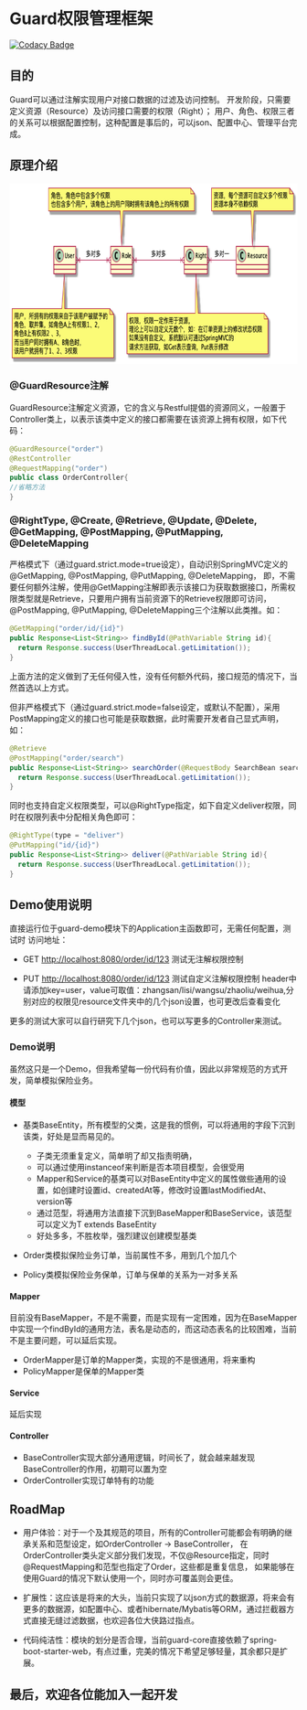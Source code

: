  # Guard权限管理框架

[![Codacy Badge](https://api.codacy.com/project/badge/Grade/a09d978f648643648f9f5676b575b032)](https://app.codacy.com/manual/vipweihua/guard?utm_source=github.com&utm_medium=referral&utm_content=vipweihua/guard&utm_campaign=Badge_Grade_Dashboard)

 ## 目的
 Guard可以通过注解实现用户对接口数据的过滤及访问控制。
 开发阶段，只需要定义资源（Resource）及访问接口需要的权限（Right）；
 用户、角色、权限三者的关系可以根据配置控制，这种配置是事后的，可以json、配置中心、管理平台完成。
 
 ## 原理介绍
 
<img src="guard.png" width="759" height="316"  alt="关系图"/>

 ### @GuardResource注解
 GuardResource注解定义资源，它的含义与Restful提倡的资源同义，一般置于Controller类上，以表示该类中定义的接口都需要在该资源上拥有权限，如下代码：
 ```java
 @GuardResource("order")
 @RestController
 @RequestMapping("order")
 public class OrderController{
 //省略方法
 }
 ```
 
 ### @RightType, @Create, @Retrieve, @Update, @Delete, @GetMapping, @PostMapping, @PutMapping, @DeleteMapping
 严格模式下（通过guard.strict.mode=true设定），自动识别SpringMVC定义的@GetMapping, @PostMapping, @PutMapping, @DeleteMapping，
 即，不需要任何额外注解，使用@GetMapping注解即表示该接口为获取数据接口，所需权限类型就是Retrieve，只要用户拥有当前资源下的Retrieve权限即可访问，
 @PostMapping, @PutMapping, @DeleteMapping三个注解以此类推。如：
 ```java
 @GetMapping("order/id/{id}")
 public Response<List<String>> findById(@PathVariable String id){
   return Response.success(UserThreadLocal.getLimitation());
 }
 ```
 上面方法的定义做到了无任何侵入性，没有任何额外代码，接口规范的情况下，当然首选以上方式。
 
 但非严格模式下（通过guard.strict.mode=false设定，或默认不配置），采用PostMapping定义的接口也可能是获取数据，此时需要开发者自己显式声明，如：
 ```java
 @Retrieve
 @PostMapping("order/search")
 public Response<List<String>> searchOrder(@RequestBody SearchBean searchBean){
   return Response.success(UserThreadLocal.getLimitation());
 }
 ```
 
 同时也支持自定义权限类型，可以@RightType指定，如下自定义deliver权限，同时在权限列表中分配相关角色即可：
 ```java
 @RightType(type = "deliver")
 @PutMapping("id/{id}")
 public Response<List<String>> deliver(@PathVariable String id){
   return Response.success(UserThreadLocal.getLimitation());
 }
 ```
 
 ## Demo使用说明
 直接运行位于guard-demo模块下的Application主函数即可，无需任何配置，测试时
 访问地址：
  * GET [http://localhost:8080/order/id/123](http://localhost:8080/order/id/123) 测试无注解权限控制

  * PUT [http://localhost:8080/order/id/123](http://localhost:8080/order/id/123) 测试自定义注解权限控制
 header中请添加key=user，value可取值：zhangsan/lisi/wangsu/zhaoliu/weihua,分别对应的权限见resource文件夹中的几个json设置，也可更改后查看变化
 
 更多的测试大家可以自行研究下几个json，也可以写更多的Controller来测试。
 
 ### Demo说明
 虽然这只是一个Demo，但我希望每一份代码有价值，因此以非常规范的方式开发，简单模拟保险业务。
 
 #### 模型
 * 基类BaseEntity，所有模型的父类，这是我的惯例，可以将通用的字段下沉到该类，好处是显而易见的。
 
   * 子类无须重复定义，简单明了却又指责明确，
   * 可以通过使用instanceof来判断是否本项目模型，会很受用
   * Mapper和Service的基类可以对BaseEntity中定义的属性做些通用的设置，如创建时设置id、createdAt等，修改时设置lastModifiedAt、version等
   * 通过范型，将通用方法直接下沉到BaseMapper和BaseService，该范型可以定义为T extends BaseEntity
   * 好处多多，不胜枚举，强烈建议创建模型基类
 
 * Order类模拟保险业务订单，当前属性不多，用到几个加几个
 * Policy类模拟保险业务保单，订单与保单的关系为一对多关系
 
 #### Mapper
 目前没有BaseMapper，不是不需要，而是实现有一定困难，因为在BaseMapper中实现一个findById的通用方法，表名是动态的，而这动态表名的比较困难，当前不是主要问题，可以延后实现。
 
 - OrderMapper是订单的Mapper类，实现的不是很通用，将来重构
 - PolicyMapper是保单的Mapper类
 
 #### Service
 延后实现
 
 #### Controller
 * BaseController实现大部分通用逻辑，时间长了，就会越来越发现BaseController的作用，初期可以置为空
 * OrderController实现订单特有的功能
 
 ## RoadMap
 
  * 用户体验：对于一个及其规范的项目，所有的Controller可能都会有明确的继承关系和范型设定，如OrderController -> BaseController，
 在OrderController类头定义部分我们发现，不仅@Resource指定，同时@RequestMapping和范型也指定了Order，这些都是重复信息，
 如果能够在使用Guard的情况下默认使用一个，同时亦可覆盖则会更佳。
 
  * 扩展性：这应该是将来的大头，当前只实现了以json方式的数据源，将来会有更多的数据源，如配置中心、或者hibernate/Mybatis等ORM，通过拦截器方式直接无缝过滤数据，也欢迎各位大侠路过指点。

  * 代码纯洁性：模块的划分是否合理，当前guard-core直接依赖了spring-boot-starter-web，有点过重，完美的情况下希望足够轻量，其余都只是扩展。

 ## 最后，欢迎各位能加入一起开发